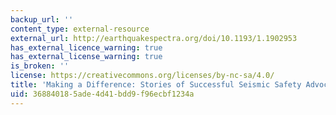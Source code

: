 ```yaml
---
backup_url: ''
content_type: external-resource
external_url: http://earthquakespectra.org/doi/10.1193/1.1902953
has_external_licence_warning: true
has_external_license_warning: true
is_broken: ''
license: https://creativecommons.org/licenses/by-nc-sa/4.0/
title: 'Making a Difference: Stories of Successful Seismic Safety Advocates'
uid: 36884018-5ade-4d41-bdd9-f96ecbf1234a
---
```

